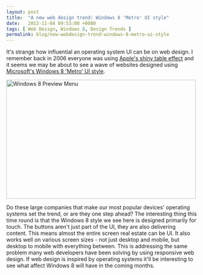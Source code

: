 ```yaml
---
layout: post
title:  "A new web design trend: Windows 8 'Metro' UI style"
date:   2012-11-04 09:53:00 +0000
tags: [ Web Design, Windows 8, Design Trends ]
permalink: blog/new-webdesign-trend-windows-8-metro-ui-style
---
```

It's strange how influential an operating system UI can be on web design. I remember back in 2006 everyone was using [Apple's shiny table effect](http://wickedowl.blogspot.co.uk/2006/07/creating-apples-shiny-table-effect.html) and it seems we may be about to see a wave of websites designed using [Microsoft's Windows 8 'Metro' UI style](http://www.webresourcesdepot.com/everything-you-need-to-create-windows-8-metro-ui-styled-websites/).

<a href="http://www.flickr.com/photos/65839047@N07/6176933305/" title="Windows 8 Preview Menu by Ceo1O17, on Flickr"><img src="http://farm7.staticflickr.com/6176/6176933305_a7dba89b72.jpg" width="500" height="313" alt="Windows 8 Preview Menu"></a>

Do these large companies that make our most popular devices' operating systems set the trend, or are they one step ahead? The interesting thing this time round is that the Windows 8 style we see here is designed primarily for touch. The buttons aren't just part of the UI, they are also delivering content. This means almost the entire screen real estate can be UI. It also works well on various screen sizes - not just desktop and mobile, but desktop to mobile with everything between. This is addressing the same problem many web developers have been solving by using responsive web design. If web design is inspired by operating systems it'll be interesting to see what affect Windows 8 will have in the coming months.